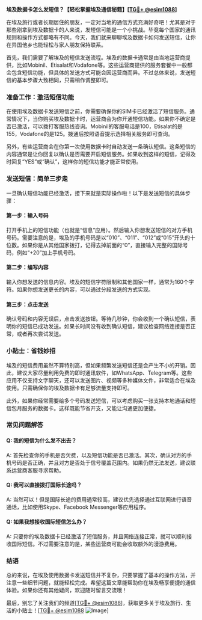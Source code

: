 **埃及数据卡怎么发短信？【轻松掌握埃及通信秘籍】[[TG💪+ @esim1088](https://t.me/s/esim1088)]**

在埃及旅行或者长期居住的朋友，一定对当地的通信方式充满好奇吧！尤其是对于那些刚拿到埃及数据卡的人来说，发短信可能是一个小挑战。毕竟每个国家的通讯规则和操作方式都略有不同。今天，我们就来聊聊埃及数据卡如何发送短信，让你在异国他乡也能轻松与家人朋友保持联系。

首先，我们需要了解埃及的短信发送流程。埃及的数据卡通常是由当地运营商提供，比如Mobinil、Etisalat和Vodafone等。这些运营商提供的服务套餐中一般都会包含短信功能，但具体的发送方式可能会因运营商而异。不过总体来说，发送短信的基本步骤大致相同，只需稍作调整即可。

### 准备工作：激活短信功能

在使用埃及数据卡发送短信之前，你需要确保你的SIM卡已经激活了短信服务。通常情况下，当你购买埃及数据卡时，运营商会为你开通短信功能。如果你不确定是否已激活，可以拨打客服热线咨询。Mobinil的客服电话是100，Etisalat的是155，Vodafone的是125。拨通后按照语音提示选择相关服务即可查询。

另外，有些运营商会在你第一次使用数据卡时自动发送一条确认短信。这条短信的内容通常是让你回复以确认是否需要开启短信服务。如果收到这样的短信，记得及时回复“YES”或“确认”，这样你的短信功能才能正常使用。

### 发送短信：简单三步走

一旦确认短信功能已经激活，接下来就是实际操作啦！以下是发送短信的具体步骤：

#### 第一步：输入号码
打开手机上的短信功能（也就是“信息”应用）。然后输入你想发送短信的对方手机号码。需要注意的是，埃及的手机号码是以“010”、“011”、“012”或“015”开头的十位数。如果你是从其他国家拨打，记得去掉前面的“0”，直接输入完整的国际号码，例如“+20”加上手机号码。

#### 第二步：编写内容
输入你想发送的信息内容。埃及的短信字符限制和其他国家一样，通常为160个字符。如果你想发送更长的内容，可以通过分段发送的方式实现。

#### 第三步：点击发送
确认号码和内容无误后，点击发送按钮。等待几秒钟，你会收到一个确认短信，表明你的短信已成功发送。如果长时间没有收到确认短信，建议检查网络连接是否正常，或者再次尝试发送。

### 小贴士：省钱妙招

埃及的短信费用虽然不算特别高，但如果频繁发送短信还是会产生不小的开销。因此，建议大家尽量利用免费的即时通讯软件，如WhatsApp、Telegram等。这些应用不仅支持文字聊天，还可以发送图片、视频等多种媒体文件，非常适合在埃及使用。只需确保你的埃及数据卡有足够流量支持即可。

此外，如果你经常需要给多个号码发送短信，可以考虑购买一张支持本地通话和短信包月服务的数据卡。这样既能节省开支，又能让沟通更加便捷。

### 常见问题解答

#### Q: 我的短信为什么发不出去？
A: 首先检查你的手机是否欠费，以及短信功能是否已激活。其次，确认对方的手机号码是否正确，并且对方是否处于信号覆盖范围内。如果仍然无法发送，建议联系运营商客服寻求帮助。

#### Q: 我可以直接拨打国际长途吗？
A: 当然可以！但是国际长途的费用通常较高，建议优先选择通过互联网进行语音通话，比如使用Skype、Facebook Messenger等应用程序。

#### Q: 如果我想接收国际短信怎么办？
A: 只要你的埃及数据卡已经激活了短信服务，并且网络连接正常，就可以顺利接收国际短信。不过需要注意的是，某些运营商可能会收取额外的漫游费用。

### 结语

总的来说，在埃及使用数据卡发送短信并不复杂，只要掌握了基本的操作方法，并注意一些细节问题，就能轻松完成。希望这篇文章能帮助你在埃及畅享便捷的通信体验。如果你还有其他疑问，欢迎随时留言交流哦！

最后，别忘了关注我们的频道[[TG💪+ @esim1088](https://t.me/s/esim1088)]，获取更多关于埃及旅行、生活的小贴士！[[TG💪+ @esim1088](https://t.me/s/esim1088) ![Image](https://i.postimg.cc/4NQfJmqS/Snipaste-2025-05-13-00-14-12.png)]